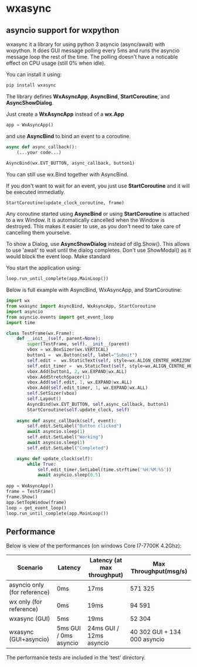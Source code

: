 # wxasync
## asyncio support for wxpython

wxasync it a library for using python 3 asyncio (async/await) with wxpython.
 It does GUI message polling every 5ms and runs the asyncio message loop the rest of the time. 
 The polling doesn't have a noticable effect on CPU usage (still 0% when idle). 
 
You can install it using: 
```sh
pip install wxasync
```

The library defines **WxAsyncApp**, **AsyncBind**, **StartCoroutine**, and **AsyncShowDialog**.

Just create a **WxAsyncApp** instead of a **wx.App**

```python
app = WxAsyncApp()
```

and use **AsyncBind** to bind an event to a coroutine. 
```python
async def async_callback():
    (...your code...)
    
AsyncBind(wx.EVT_BUTTON, async_callback, button1)
```
You can still use wx.Bind together with AsyncBind.

If you don't want to wait for an event, you just use **StartCoroutine** and it will be executed immediatly. 
```
StartCoroutine(update_clock_coroutine, frame)
```
Any coroutine started using **AsyncBind** or using **StartCoroutine** is attached to a wx Window. It is automatically cancelled when the Window is destroyed. This makes it easier to use, as you don't need to take care of cancelling them yourselve. 

To show a Dialog, use **AsyncShowDialog** instead of dlg.Show(). This allows
to use 'await' to wait until the dialog completes. Don't use ShowModal() as it would block the event loop.
Make standard 

You start the application using:
```python
loop.run_until_complete(app.MainLoop())
```

Below is full example with AsyncBind, WxAsyncApp, and StartCoroutine:

```python
import wx
from wxasync import AsyncBind, WxAsyncApp, StartCoroutine
import asyncio
from asyncio.events import get_event_loop
import time

class TestFrame(wx.Frame):
    def __init__(self, parent=None):
        super(TestFrame, self).__init__(parent)
        vbox = wx.BoxSizer(wx.VERTICAL)
        button1 =  wx.Button(self, label="Submit")
        self.edit =  wx.StaticText(self, style=wx.ALIGN_CENTRE_HORIZONTAL|wx.ST_NO_AUTORESIZE)
        self.edit_timer =  wx.StaticText(self, style=wx.ALIGN_CENTRE_HORIZONTAL|wx.ST_NO_AUTORESIZE)
        vbox.Add(button1, 2, wx.EXPAND|wx.ALL)
        vbox.AddStretchSpacer(1)
        vbox.Add(self.edit, 1, wx.EXPAND|wx.ALL)
        vbox.Add(self.edit_timer, 1, wx.EXPAND|wx.ALL)
        self.SetSizer(vbox)
        self.Layout()
        AsyncBind(wx.EVT_BUTTON, self.async_callback, button1)
        StartCoroutine(self.update_clock, self)
        
    async def async_callback(self, event):
        self.edit.SetLabel("Button clicked")
        await asyncio.sleep(1)
        self.edit.SetLabel("Working")
        await asyncio.sleep(1)
        self.edit.SetLabel("Completed")

    async def update_clock(self):
        while True:
            self.edit_timer.SetLabel(time.strftime('%H:%M:%S'))
            await asyncio.sleep(0.5)
            
app = WxAsyncApp()
frame = TestFrame()
frame.Show()
app.SetTopWindow(frame)
loop = get_event_loop()
loop.run_until_complete(app.MainLoop())
```

## Performance

Below is view of the performances (on windows Core I7-7700K 4.2Ghz):

| Scenario      |Latency  |  Latency (at max throughput)| Max Throughput(msg/s) |
| ------------- |--------------|---------------------------------|-------------|
| asyncio only (for reference)  |0ms             |17ms                               |571 325|
| wx only (for reference)       |0ms             |19ms                               |94 591|
| wxasync (GUI) | 5ms            |19ms                               |52 304|
| wxasync (GUI+asyncio)| 5ms GUI / 0ms asyncio |24ms GUI / 12ms asyncio |40 302 GUI + 134 000 asyncio|


The performance tests are included in the 'test' directory.
